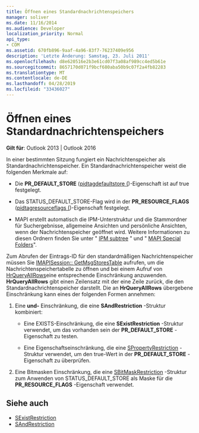 ```yaml
---
title: Öffnen eines Standardnachrichtenspeichers
manager: soliver
ms.date: 11/16/2014
ms.audience: Developer
localization_priority: Normal
api_type:
- COM
ms.assetid: 670fb896-9aaf-4a96-83f7-76237409e956
description: 'Letzte Änderung: Samstag, 23. Juli 2011'
ms.openlocfilehash: d8e620516e2b3e61cd07f3a08af989cc4ed5b61e
ms.sourcegitcommit: 8657170d071f9bcf680aba50b9c07f2a4fb82283
ms.translationtype: MT
ms.contentlocale: de-DE
ms.lasthandoff: 04/28/2019
ms.locfileid: "33436027"
---
```

# <a name="opening-the-default-message-store"></a>Öffnen eines Standardnachrichtenspeichers

**Gilt für**: Outlook 2013 | Outlook 2016 
  
In einer bestimmten Sitzung fungiert ein Nachrichtenspeicher als Standardnachrichtenspeicher. Ein Standardnachrichtenspeicher weist die folgenden Merkmale auf:
  
- Die **PR_DEFAULT_STORE** ([pidtagdefaultstore (](pidtagdefaultstore-canonical-property.md))-Eigenschaft ist auf true festgelegt.
    
- Das STATUS_DEFAULT_STORE-Flag wird in der **PR_RESOURCE_FLAGS** ([pidtagresourceflags (](pidtagresourceflags-canonical-property.md))-Eigenschaft festgelegt.
    
- MAPI erstellt automatisch die IPM-Unterstruktur und die Stammordner für Suchergebnisse, allgemeine Ansichten und persönliche Ansichten, wenn der Nachrichtenspeicher geöffnet wird. Weitere Informationen zu diesen Ordnern finden Sie unter " [IPM subtree](ipm-subtree.md) " und " [MAPI Special Folders](mapi-special-folders.md)". 
    
Zum Abrufen der Eintrags-ID für den standardmäßigen Nachrichtenspeicher müssen Sie [IMAPISession:: GetMsgStoresTable](imapisession-getmsgstorestable.md) aufrufen, um die Nachrichtenspeichertabelle zu öffnen und bei einem Aufruf von [HrQueryAllRows](hrqueryallrows.md)eine entsprechende Einschränkung anzuwenden. **HrQueryAllRows** gibt einen Zeilensatz mit der eine Zeile zurück, die den Standardnachrichtenspeicher darstellt. Die an **HrQueryAllRows** übergebene Einschränkung kann eines der folgenden Formen annehmen: 
  
1. Eine **und-** Einschränkung, die eine **SAndRestriction** -Struktur kombiniert: 
    
   - Eine EXISTS-Einschränkung, die eine **SExistRestriction** -Struktur verwendet, um das vorhanden sein der **PR_DEFAULT_STORE** -Eigenschaft zu testen. 
    
   - Eine Eigenschaftseinschränkung, die eine [SPropertyRestriction](spropertyrestriction.md) -Struktur verwendet, um den true-Wert in der **PR_DEFAULT_STORE** -Eigenschaft zu überprüfen. 
    
2. Eine Bitmasken Einschränkung, die eine [SBitMaskRestriction](sbitmaskrestriction.md) -Struktur zum Anwenden von STATUS_DEFAULT_STORE als Maske für die **PR_RESOURCE_FLAGS** -Eigenschaft verwendet. 
    
## <a name="see-also"></a>Siehe auch

- [SExistRestriction](sexistrestriction.md)
- [SAndRestriction](sandrestriction.md)

